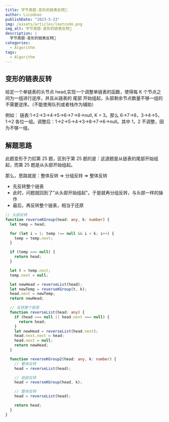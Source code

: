 ```yaml
---
title: 字节真题-变形的链表反转📌
author: Licodeao
publishDate: "2023-5-23"
img: /assets/articles/leetcode.png
img_alt: 字节真题-变形的链表反转📌
description: |
  字节真题-变形的链表反转📌
categories:
  - Algorithm
tags:
  - Algorithm
---
```


## 变形的链表反转

给定一个单链表的头节点 head,实现一个调整单链表的函数，使得每 K 个节点之间为一组进行逆序，并且从链表的 尾部 开始组起，头部剩余节点数量不够一组的不需要逆序。（不能使用队列或者栈作为辅助）

例如：
链表:1->2->3->4->5->6->7->8->null, K = 3。那么 6->7->8，3->4->5，1->2 各位一组。调整后：1->2->5->4->3->8->7->6->null。其中 1，2 不调整，因为不够一组。

## 解题思路

此题变形于力扣第 25 题，区别于第 25 题的是：这道题是从链表的尾部开始组起，而第 25 题是从头部开始组起。

那么，思路就是：整体反转 => 分组反转 => 整体反转

- 先反转整个链表
- 此时，问题就回到了"从头部开始组起"。于是就再分组反转，与头部一样的操作
- 最后，再反转整个链表，相当于还原

```typescript
// 头部反转
function reverseKGroup(head: any, k: number) {
  let temp = head;

  for (let i = 1; temp !== null && i < k; i++) {
    temp = temp.next;
  }

  if (temp === null) {
    return head;
  }

  let t = temp.next;
  temp.next = null;

  let newHead = reverseList(head);
  let newTemp = reverseKGroup(t, k);
  head.next = newTemp;
  return newHead;

  // 反转整个链表
  function reverseList(head: any) {
    if (head === null || head.next === null) {
      return head;
    }
    let newHead = reverseList(head.next);
    head.next.next = head;
    head.next = null;
    return newHead;
  }

  function reverseKGroup2(head: any, k: number) {
    // 整体反转
    head = reverseList(head);

    // 局部反转
    head = reverseKGroup(head, k);

    // 整体反转
    head = reverseList(head);

    return head;
  }
}
```
